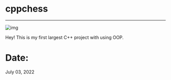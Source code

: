# cppchess
---

![img](https://github.com/suleymanovdev/cppchess/blob/main/img.jpg?raw=true)

Hey! This is my first largest C++ project with using OOP.

# Date:
  July 03, 2022
